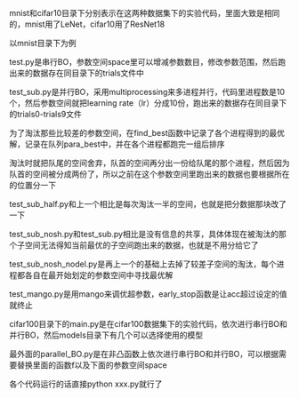 mnist和cifar10目录下分别表示在这两种数据集下的实验代码，里面大致是相同的，mnist用了LeNet，cifar10用了ResNet18

以mnist目录下为例

test.py是串行BO，参数空间space里可以增减参数数目，修改参数范围，然后跑出来的数据存在同目录下的trials文件中

test_sub.py是并行BO，采用multiprocessing来多进程并行，代码里进程数是10个，然后参数空间就把learning rate（lr）分成10份，跑出来的数据存在同目录下的trials0-trials9文件

为了淘汰那些比较差的参数空间，在find_best函数中记录了各个进程得到的最优解，记录在队列para_best中，并在各个进程都跑完一组后排序

淘汰时就把队尾的空间舍弃，队首的空间再分出一份给队尾的那个进程，然后因为队首的空间被分成两份了，所以之前在这个参数空间里跑出来的数据也要根据所在的位置分一下

test_sub_half.py和上一个相比是每次淘汰一半的空间，也就是把分数据那块改了一下

test_sub_nosh.py和test_sub.py相比是没有信息的共享，具体体现在被淘汰的那个子空间无法得知当前最优的子空间跑出来的数据，也就是不用分给它了

test_sub_nosh_nodel.py是再上一个的基础上去掉了较差子空间的淘汰，每个进程都各自在最开始划定的参数空间中寻找最优解

test_mango.py是用mango来调优超参数，early_stop函数是让acc超过设定的值就终止

cifar100目录下的main.py是在cifar100数据集下的实验代码，依次进行串行BO和并行BO，然后models目录下有几个可以选择使用的模型

最外面的parallel_BO.py是在非凸函数上依次进行串行BO和并行BO，可以根据需要替换里面的函数f以及下面的参数空间space

各个代码运行的话直接python xxx.py就行了
